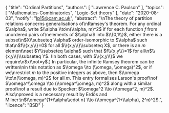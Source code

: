 {
    "title": "Ordinal Partitions",
    "authors": [
        "Lawrence C. Paulson"
    ],
    "topics": [
        "Mathematics-Combinatorics",
        "Logic-Set theory"
    ],
    "date": "2020-08-03",
    "notify": "lp15@cam.ac.uk",
    "abstract": "\nThe theory of partition relations concerns generalisations of\nRamsey's theorem. For any ordinal $\\alpha$, write $\\alpha \\to\n(\\alpha, m)^2$ if for each function $f$ from unordered pairs of\nelements of $\\alpha$ into $\\{0,1\\}$, either there is a subset\n$X\\subseteq \\alpha$ order-isomorphic to $\\alpha$ such that\n$f\\{x,y\\}=0$ for all $\\{x,y\\}\\subseteq X$, or there is an $m$ element\nset $Y\\subseteq \\alpha$ such that $f\\{x,y\\}=1$ for all\n$\\{x,y\\}\\subseteq Y$. (In both cases, with $\\{x,y\\}$ we require\n$x\\not=y$.) In particular, the infinite Ramsey theorem can be written\nin this notation as $\\omega \\to (\\omega, \\omega)^2$, or if we\nrestrict $m$ to the positive integers as above, then $\\omega \\to\n(\\omega, m)^2$ for all $m$.  This entry formalises Larson's proof\nof $\\omega^\\omega \\to (\\omega^\\omega, m)^2$ along with a similar proof\nof a result due to Specker: $\\omega^2 \\to (\\omega^2, m)^2$. Also\nproved is a necessary result by Erdős and Milner:\n$\\omega^{1+\\alpha\\cdot n} \\to (\\omega^{1+\\alpha}, 2^n)^2$.",
    "licence": "BSD"
}